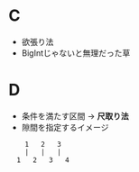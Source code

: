 # C
- 欲張り法
- BigIntじゃないと無理だった草

# D
- 条件を満たす区間 -> **尺取り法**
- 隙間を指定するイメージ
```
    1   2   3
    |   |   |
  1   2   3   4
```